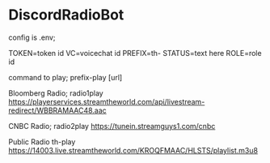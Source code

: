 # DiscordRadioBot

config is .env;

TOKEN=token id
VC=voicechat id
PREFIX=th-
STATUS=text here
ROLE=role id

command to play;
prefix-play [url]



Bloomberg Radio;
radio1play https://playerservices.streamtheworld.com/api/livestream-redirect/WBBRAMAAC48.aac

CNBC Radio;
radio2play https://tunein.streamguys1.com/cnbc

Public Radio
th-play https://14003.live.streamtheworld.com/KROQFMAAC/HLSTS/playlist.m3u8
